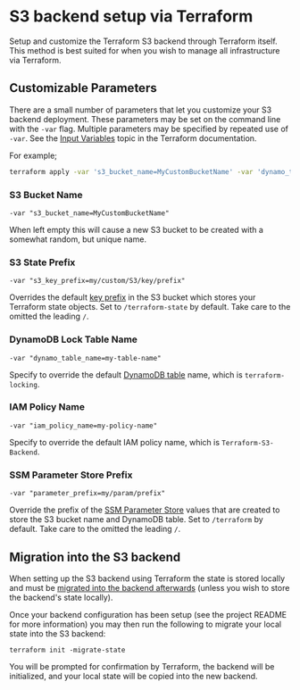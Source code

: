 # S3 backend setup via Terraform

Setup and customize the Terraform S3 backend through Terraform itself. This method is best suited for when you wish to manage all infrastructure via Terraform.

## Customizable Parameters

There are a small number of parameters that let you customize your S3 backend deployment. These parameters may be set on the command line with the `-var` flag. Multiple parameters may be specified by repeated use of `-var`. See the [Input Variables](https://developer.hashicorp.com/terraform/language/values/variables#input-variables) topic in the Terraform documentation.

For example;

```bash
terraform apply -var 's3_bucket_name=MyCustomBucketName' -var 'dynamo_table_name=my-table-name'
```

### S3 Bucket Name

```shell
-var "s3_bucket_name=MyCustomBucketName"
```

When left empty this will cause a new S3 bucket to be created with a somewhat random, but unique name.

### S3 State Prefix

```shell
-var "s3_key_prefix=my/custom/S3/key/prefix"
```

Overrides the default [key prefix](https://docs.aws.amazon.com/AmazonS3/latest/userguide/object-keys.html) in the S3 bucket which stores your Terraform state objects. Set to `/terraform-state` by default. Take care to the omitted the leading `/`.

### DynamoDB Lock Table Name

```shell
-var "dynamo_table_name=my-table-name"
```

Specify to override the default [DynamoDB table](https://docs.aws.amazon.com/amazondynamodb/latest/developerguide/WorkingWithTables.html) name, which is `terraform-locking`.

### IAM Policy Name

```shell
-var "iam_policy_name=my-policy-name"
```

Specify to override the default IAM policy name, which is `Terraform-S3-Backend`.

### SSM Parameter Store Prefix

```shell
-var "parameter_prefix=my/param/prefix"
```

Override the prefix of the [SSM Parameter Store](https://docs.aws.amazon.com/systems-manager/latest/userguide/systems-manager-parameter-store.html) values that are created to store the S3 bucket name and DynamoDB table. Set to `/terraform` by default. Take care to the omitted the leading `/`.

## Migration into the S3 backend

When setting up the S3 backend using Terraform the state is stored locally and must be [migrated into the backend afterwards](https://developer.hashicorp.com/terraform/cli/commands/init#backend-initialization) (unless you wish to store the backend's state locally).

Once your backend configuration has been setup (see the project README for more information) you may then run the following to migrate your local state into the S3 backend:

```shell
terraform init -migrate-state
```

You will be prompted for confirmation by Terraform, the backend will be initialized, and your local state will be copied into the new backend.